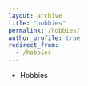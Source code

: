 ```yaml
---
layout: archive
title: "hobbies"
permalink: /hobbies/
author_profile: true
redirect_from:
  - /hobbies
---
```


* Hobbies

